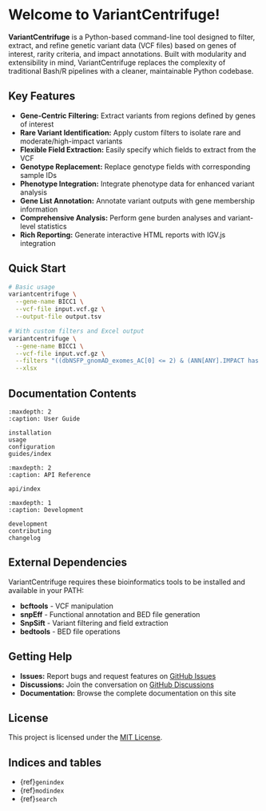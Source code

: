 # Welcome to VariantCentrifuge!

**VariantCentrifuge** is a Python-based command-line tool designed to filter, extract, and refine genetic variant data (VCF files) based on genes of interest, rarity criteria, and impact annotations. Built with modularity and extensibility in mind, VariantCentrifuge replaces the complexity of traditional Bash/R pipelines with a cleaner, maintainable Python codebase.

## Key Features

- **Gene-Centric Filtering:** Extract variants from regions defined by genes of interest
- **Rare Variant Identification:** Apply custom filters to isolate rare and moderate/high-impact variants
- **Flexible Field Extraction:** Easily specify which fields to extract from the VCF
- **Genotype Replacement:** Replace genotype fields with corresponding sample IDs
- **Phenotype Integration:** Integrate phenotype data for enhanced variant analysis
- **Gene List Annotation:** Annotate variant outputs with gene membership information
- **Comprehensive Analysis:** Perform gene burden analyses and variant-level statistics
- **Rich Reporting:** Generate interactive HTML reports with IGV.js integration

## Quick Start

```bash
# Basic usage
variantcentrifuge \
  --gene-name BICC1 \
  --vcf-file input.vcf.gz \
  --output-file output.tsv

# With custom filters and Excel output
variantcentrifuge \
  --gene-name BICC1 \
  --vcf-file input.vcf.gz \
  --filters "((dbNSFP_gnomAD_exomes_AC[0] <= 2) & (ANN[ANY].IMPACT has 'HIGH'))" \
  --xlsx
```

## Documentation Contents

```{toctree}
:maxdepth: 2
:caption: User Guide

installation
usage
configuration
guides/index
```

```{toctree}
:maxdepth: 2
:caption: API Reference

api/index
```

```{toctree}
:maxdepth: 1
:caption: Development

development
contributing
changelog
```

## External Dependencies

VariantCentrifuge requires these bioinformatics tools to be installed and available in your PATH:

- **bcftools** - VCF manipulation
- **snpEff** - Functional annotation and BED file generation  
- **SnpSift** - Variant filtering and field extraction
- **bedtools** - BED file operations

## Getting Help

- **Issues:** Report bugs and request features on [GitHub Issues](https://github.com/scholl-lab/variantcentrifuge/issues)
- **Discussions:** Join the conversation on [GitHub Discussions](https://github.com/scholl-lab/variantcentrifuge/discussions)
- **Documentation:** Browse the complete documentation on this site

## License

This project is licensed under the [MIT License](https://github.com/scholl-lab/variantcentrifuge/blob/main/LICENSE).

## Indices and tables

* {ref}`genindex`
* {ref}`modindex`
* {ref}`search`
